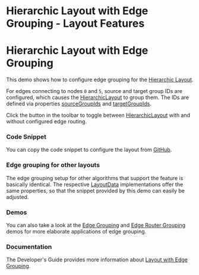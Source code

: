 <!--
 //////////////////////////////////////////////////////////////////////////////
 // @license
 // This file is part of yFiles for HTML 2.6.
 // Use is subject to license terms.
 //
 // Copyright (c) 2000-2023 by yWorks GmbH, Vor dem Kreuzberg 28,
 // 72070 Tuebingen, Germany. All rights reserved.
 //
 //////////////////////////////////////////////////////////////////////////////
-->
# Hierarchic Layout with Edge Grouping - Layout Features

# Hierarchic Layout with Edge Grouping

This demo shows how to configure edge grouping for the [Hierarchic Layout](https://docs.yworks.com/yfileshtml/#/api/HierarchicLayout).

For edges connecting to nodes `0` and `5`, source and target group IDs are configured, which causes the [HierarchicLayout](https://docs.yworks.com/yfileshtml/#/api/HierarchicLayout) to group them. The IDs are defined via properties [sourceGroupIds](https://docs.yworks.com/yfileshtml/#/api/HierarchicLayoutData#sourceGroupIds) and [targetGroupIds](https://docs.yworks.com/yfileshtml/#/api/HierarchicLayoutData#targetGroupIds).

Click the button in the toolbar to toggle between [HierarchicLayout](https://docs.yworks.com/yfileshtml/#/api/HierarchicLayout) with and without configured edge routing.

### Code Snippet

You can copy the code snippet to configure the layout from [GitHub](https://github.com/yWorks/yfiles-for-html-demos/blob/master/demos/layout-features/hierarchic-edge-grouping/HierarchicEdgeGrouping.ts).

### Edge grouping for other layouts

The edge grouping setup for other algorithms that support the feature is basically identical. The respective [LayoutData](https://docs.yworks.com/yfileshtml/#/api/LayoutData) implementations offer the same properties, so that the snippet provided by this demo can easily be adjusted.

### Demos

You can also take a look at the [Edge Grouping](../../layout/edgegrouping/index.html) and [Edge Router Grouping](../../layout/edgeroutergrouping/index.html) demos for more elaborate applications of edge grouping.

### Documentation

The Developer's Guide provides more information about [Layout with Edge Grouping](https://docs.yworks.com/yfileshtml/#/dguide/layout-edge_grouping).

